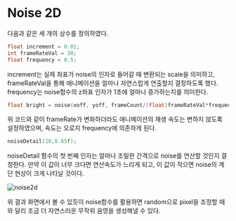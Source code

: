 # Noise 2D

다음과 같은 세 개의 상수를 정의하였다.

```cpp
float increment = 0.01;
int frameRateVal = 30;
float frequency = 0.5;
```

increment는 실제 좌표가 noise의 인자로 들어갈 때 변환되는 scale을 의미하고, frameRateVal을 통해 애니메이션을 얼마나 자연스럽게 연출할지 결정하도록 했다.
frequency는 noise함수의 z좌표 인자가 1초에 얼마나 증가하는지를 의미한다.

```cpp
float bright = noise(xoff, yoff, frameCount/(float)frameRateVal*frequency)*255;
```

위 코드와 같이 frameRate가 변화하더라도 애니메이션의 재생 속도는 변하지 않도록 설정하였으며, 속도는 오로지 frequency에 의존하게 된다.

```cpp
noiseDetail(10,0.65f);
```

noiseDetail 함수의 첫 번째 인자는 얼마나 조밀한 간격으로 noise를 연산할 것인지 결정한다. 만약 이 값이 너무 크다면 연산속도가 느리게 되고, 이 값이 작으면 noise의 계단 현상이 크게 나타날 것이다.

![noise2d](https://user-images.githubusercontent.com/94269897/223732567-cd0551cd-6f0e-4c52-9865-440ecd3e2e6d.gif)

위 결과 화면에서 볼 수 있듯이 noise함수를 활용하면 random으로 pixel을 조정할 때와 달리 조금 더 자연스러운 무작위 음영을 생성해낼 수 있다.
